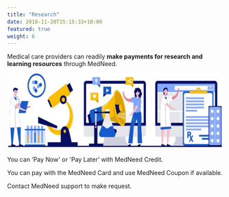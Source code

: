 ```yaml
---
title: "Research"
date: 2018-11-28T15:15:33+10:00 
featured: true
weight: 6
---
```


Medical care providers can readily **make payments for research and learning resources** through MedNeed. 

![Offer items](/images/illustrations/offer-list.jpg)

You can ‘Pay Now' or 'Pay Later’ with MedNeed Credit. 

You can pay with the MedNeed Card and use MedNeed Coupon if available.

Contact MedNeed support to make request.


